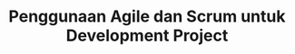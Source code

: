 ---
layout:   certificate
title:    "Penggunaan Agile dan Scrum untuk Development Project"
slug:     skillacademy-agilescrum
category: skillacademy
issuer:   "Skill Academy"
---